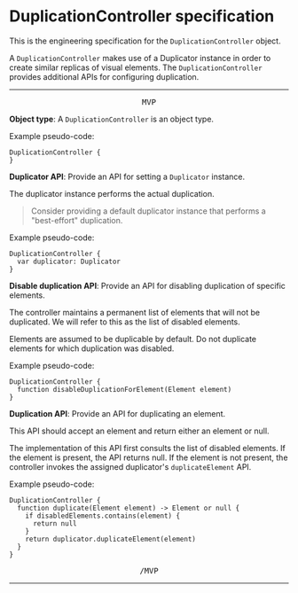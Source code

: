 # DuplicationController specification

This is the engineering specification for the `DuplicationController` object.

A `DuplicationController` makes use of a Duplicator instance in order to create similar replicas of visual elements. The `DuplicationController` provides additional APIs for configuring duplication.

---

<p style="text-align:center"><tt>MVP</tt></p>

**Object type**: A `DuplicationController` is an object type.

Example pseudo-code:

    DuplicationController {
    }

**Duplicator API**: Provide an API for setting a `Duplicator` instance.

The duplicator instance performs the actual duplication.

> Consider providing a default duplicator instance that performs a "best-effort" duplication.

Example pseudo-code:

    DuplicationController {
      var duplicator: Duplicator
    }

**Disable duplication API**: Provide an API for disabling duplication of specific elements.

The controller maintains a permanent list of elements that will not be duplicated. We will refer to this as the list of disabled elements.

Elements are assumed to be duplicable by default. Do not duplicate elements for which duplication was disabled.

Example pseudo-code:

    DuplicationController {
      function disableDuplicationForElement(Element element)
    }

**Duplication API**: Provide an API for duplicating an element.

This API should accept an element and return either an element or null.

The implementation of this API first consults the list of disabled elements. If the element is present, the API returns null. If the element is not present, the controller invokes the assigned duplicator's `duplicateElement` API.

Example pseudo-code:

    DuplicationController {
      function duplicate(Element element) -> Element or null {
        if disabledElements.contains(element) {
          return null
        }
        return duplicator.duplicateElement(element)
      }
    }

<p style="text-align:center"><tt>/MVP</tt></p>

---
